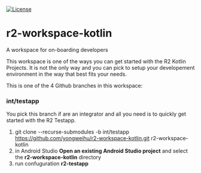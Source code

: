 [![License](https://img.shields.io/badge/License-BSD%203--Clause-blue.svg)](/LICENSE)
# r2-workspace-kotlin
A workspace for on-boarding developers

This workspace is one of the ways you can get started with the R2 Kotlin Projects. It is not the only way and you can pick to setup your developement environment in the way that best fits your needs.

This is one of the 4 Github branches in this workspace:

### int/testapp
You pick this branch if are an integrator and all you need is to quickly get started with the R2 Testapp. 

1. git clone --recurse-submodules -b int/testapp https://github.com/yongweihu/r2-workspace-kotlin.git r2-workspace-kotlin
2. in Android Studio **Open an existing Android Studio project** and select the **r2-workspace-kotlin** directory
3. run confuguration **r2-testapp** 
  
